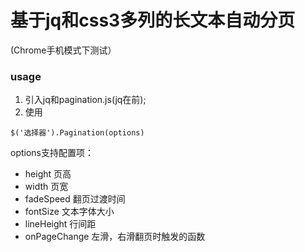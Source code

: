 # 基于jq和css3多列的长文本自动分页
(Chrome手机模式下测试）

### usage

1. 引入jq和pagination.js(jq在前);
2. 使用
```
$('选择器').Pagination(options)
```
options支持配置项：
- height 页高
- width 页宽
- fadeSpeed 翻页过渡时间
- fontSize 文本字体大小
- lineHeight 行间距
- onPageChange 左滑，右滑翻页时触发的函数
